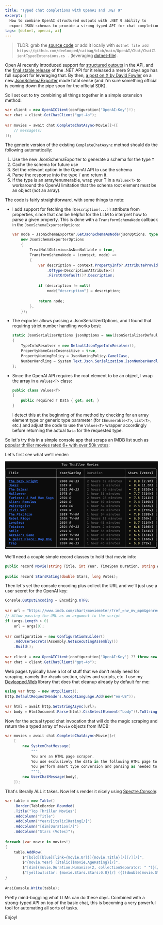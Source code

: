 ```yaml
---
title: "Typed chat completions with OpenAI and .NET 9"
excerpt: |
  How to combine OpenAI structured outputs with .NET 9 ability to 
  export JSON schemas to provide a strong-typed API for chat completions.
tags: [dotnet, openai, ai]
---
```


> TLDR: grab the [source code](https://github.com/devlooped/catbag/blob/main/OpenAI/Chat/ChatClientTypedExtensions.cs) or add it 
locally with `dotnet file add https://github.com/devlooped/catbag/blob/main/OpenAI/Chat/ChatClientTypedExtensions.cs .` 
(leveraging [dotnet-file](https://www.nuget.org/packages/dotnet-file#readme-body-tab)).

Open AI recently introduced support for [structured outputs](https://openai.com/index/introducing-structured-outputs-in-the-api/) 
in the API, and the [final stable release](https://www.nuget.org/packages/OpenAI) of the .NET API 
for it released a mere 9 days ago has full support for leveraging that. By then, 
[a post on X by David Fowler](https://learn.microsoft.com/en-us/dotnet/api/system.text.json.schema.jsonschemaexporter?view=net-8.0) 
on a new [JsonSchemaExporter](https://learn.microsoft.com/en-us/dotnet/api/system.text.json.schema.jsonschemaexporter?view=net-8.0) 
made total sense (and I'm sure something official is coming down the pipe soon for the official SDK).

So I set out to try combining all things together in a simple extension method:

```csharp
var client = new OpenAIClient(configuration["OpenAI:Key"]!);
var chat = client.GetChatClient("gpt-4o");

var movies = await chat.CompleteChatAsync<Movie[]>([
    // message(s)
]);
```

The generic version of the existing `CompleteChatAsync` method should do the following 
automatically:

1. Use the new JsonSchemaExporter to generate a schema for the type `T`
2. Cache the schema for future use
3. Set the relevant option in the OpenAI API to use the schema
4. Parse the response into the type `T` and return it.
5. If the type is an array/enumerable, wrap your T in a `Values<T>` to workaround the 
   OpenAI limitation that the schema root element must be an object (not an array).

<script src="https://gist.github.com/kzu/ce03963cdb0fd48ce1bbef6e6bcad52b.js"></script>

The code is fairly straightforward, with some things to note:

* I add support for fetching the `[Description(...)]` attribute from properties, 
  since that can be helpful for the LLM to interpret how to parse a given property.
  This is done with a `TransformSchemaNode` callback in the `JsonSchemaExporterOptions`:

    ```csharp
    var node = JsonSchemaExporter.GetJsonSchemaAsNode(jsonOptions, typeof(T), 
        new JsonSchemaExporterOptions
        {
            TreatNullObliviousAsNonNullable = true,
            TransformSchemaNode = (context, node) =>
            {
                var description = context.PropertyInfo?.AttributeProvider?.GetCustomAttributes(typeof(DescriptionAttribute), false)
                    .OfType<DescriptionAttribute>()
                    .FirstOrDefault()?.Description;

                if (description != null)
                    node["description"] = description;

                return node;
            },
        });
    ```

* The exporter allows passing a JsonSerializerOptions, and I found that requiring 
  strict number handling works best:

    ```csharp 
    static JsonSerializerOptions jsonOptions = new(JsonSerializerDefaults.Web)
    {
        TypeInfoResolver = new DefaultJsonTypeInfoResolver(),
        PropertyNameCaseInsensitive = true,
        PropertyNamingPolicy = JsonNamingPolicy.CamelCase,
        NumberHandling = System.Text.Json.Serialization.JsonNumberHandling.Strict,
    };       
    ````

* Since the OpenAI API requires the root element to be an object, I wrap the 
  array in a `Values<T>` class:

    ```csharp
    public class Values<T>
    {
        public required T Data { get; set; }
    }
    ```

  I detect this at the beginning of the method by checking for an array element type 
  or generic type parameter (for `IEnumerable<T>`, `List<T>`, etc.) and adjust the 
  code to use the `Values<T>` wrapper accordingly before returning the actual `Data` 
  for the requested type.

So let's try this in a simple console app that scraps an IMDB list such as 
[popular thriller movies rated 6+ with over 50k votes](https://www.imdb.com/chart/moviemeter/?ref_=nv_mv_mpm&genres=thriller&user_rating=6%2C&sort=user_rating%2Cdesc&num_votes=50000%2C):

Let's first see what we'll render: 

![IMDB Thriller Movies](/img/typed-chat-imdb.png)

We'll need a couple simple record classes to hold that movie info:

```csharp
public record Movie(string Title, int Year, TimeSpan Duration, string AgeRating, StarsRating Stars, string Url);

public record StarsRating(double Stars, long Votes);
```

Then let's set the console encoding plus collect the URL and we'll just use a user secret 
for the OpenAI key:

```csharp
Console.OutputEncoding = Encoding.UTF8;

var url = "https://www.imdb.com/chart/moviemeter/?ref_=nv_mv_mpm&genres=thriller&user_rating=6%2C&sort=user_rating%2Cdesc&num_votes=50000%2C";
// Allow passing the URL as an argument to the script
if (args.Length > 0)
    url = args[0];

var configuration = new ConfigurationBuilder()
    .AddUserSecrets(Assembly.GetExecutingAssembly())
    .Build();

var client = new OpenAIClient(configuration["OpenAI:Key"] ?? throw new InvalidOperationException("Missing OpenAI key"));
var chat = client.GetChatClient("gpt-4o");
```

Web pages typically have a lot of stuff that we don't really need for scraping, namely 
the `<head>` section, styles and scripts, etc. I use my [Devlooped.Web](https://www.nuget.org/packages/Devlooped.web) library that does that cleanup already by default for me:

```csharp
using var http = new HttpClient();
http.DefaultRequestHeaders.AcceptLanguage.Add(new("en-US"));

var html = await http.GetStringAsync(url);
var body = HtmlDocument.Parse(html).CssSelectElement("body")!.ToString(SaveOptions.DisableFormatting);
```

Now for the actual typed chat invocation that will do the magic scraping and return the 
a typed array of `Movie` objects from IMDB:

```csharp
var movies = await chat.CompleteChatAsync<Movie[]>(
    [
        new SystemChatMessage(
            """
            You are an HTML page scraper. 
            You use exclusively the data in the following HTML page to parse and return a list of movies.
            You perform smart type conversion and parsing as needed to fit the result schema in JSON format.
            """),
        new UserChatMessage(body),
    ]);
```

That's literally ALL it takes. Now let's render it nicely using [Spectre.Console](https://www.nuget.org/packages/Spectre.Console):

```csharp
var table = new Table()
    .Border(TableBorder.Rounded)
    .Title("Top Thriller Movies")
    .AddColumn("Title")
    .AddColumn("Year/[italic]Rating[/]")
    .AddColumn("[dim]Duration[/]")
    .AddColumn("Stars (Votes)");

foreach (var movie in movies!)
{
    table.AddRow(
        $"[bold][blue][link={movie.Url}]{movie.Title}[/][/][/]",
        $"{movie.Year} [italic]{movie.AgeRating}[/]",
        $"[dim]{movie.Duration.Humanize(2, collectionSeparator: " ")}[/]",
        $"[yellow]:star: {movie.Stars.Stars:0.0}[/] ({((double)movie.Stars.Votes).ToMetric()})");
}

AnsiConsole.Write(table);
```

Pretty mind-boggling what LLMs can do these days. Combined with a strong-typed API on top of 
the basic chat, this is becoming a very powerful tool for automating all sorts of tasks.

Enjoy!